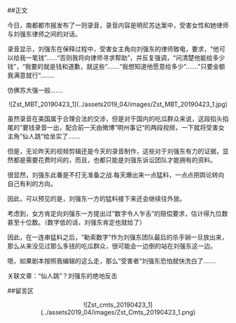 ##正文

今日，南都都市报发布了一则录音，录音内容是明尼苏达案中，受害女性和她律师与刘强东律师之间的对话。

录音显示，刘强东在保释过程中，受害女主角向刘强东的律师致电，要求，“他可以给我一笔钱”......“否则我将向律师寻求帮助”，并反复强调，“问清楚他能给多少钱”，“我要的就是钱和道歉，就这些”.......“我想知道他愿意给多少”......."只要金额我满意就行“........

仿佛苏大强一般.......

 <div align="center">![Zst_MBT_20190423_1](../assets2019_04/images/Zst_MBT_20190423_1.jpg)</div>

虽然录音在美国属于合理合法的交涉，但是对于国内的吃瓜群众来说，这段掐头掐尾的”要钱录音一出，配合前一天由微博”明州事记“的两段视频，一下就将受害女主角”仙人跳“给坐实了.......

但是，无论昨天的视频剪辑还是今天的录音制作，这些对于刘强东有力的证据，显然都是需要花费时间的，而且，也都只能是刘强东诉讼团队才能拥有的资料。

很显然，刘强东此番是不打无准备之战.每天爆出来一点猛料，一点点把舆论转向自己有利的方向。

因此，可以预见的是，刘强东一方的猛料接下来还会继续往外放。

考虑到，女方肯定向刘强东一方提出过“数字令人乍舌”的赔偿要求，估计得九位数甚至十位数。（数字低的话，刘强东肯定也就给了）

因此，在一连串猛料之后，“勒索数字”作为刘强东团队最后的杀手锏一旦放出来，那么从来没见过那么多钱的吃瓜群众，很可能会一边倒的站在刘强东这一边。

嗯，如果剧本按照我编辑的这么走，那么“受害者”刘强东恐怕就快洗白了.......

关联文章：“仙人跳”？刘强东的绝地反击

##留言区
 <div align="center">![Zst_cmts_20190423_1](../assets2019_04/images/Zst_Cmts_20190423_1.png)</div>